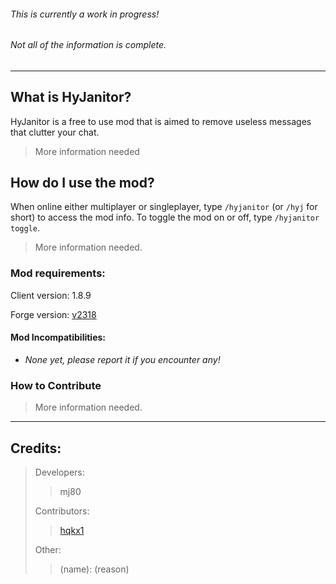 ###### This is currently a work in progress!
###### Not all of the information is complete.
---

## What is HyJanitor?
HyJanitor is a free to use mod that is aimed to remove useless messages that clutter your chat.
> More information needed

## How do I use the mod?
When online either multiplayer or singleplayer, type `/hyjanitor` (or `/hyj` for short) to access the mod info. To toggle the mod on or off, type `/hyjanitor toggle`.
> More information needed.


### Mod requirements:

Client version: 1.8.9

Forge version: [v2318](https://files.minecraftforge.net/net/minecraftforge/forge/index_1.8.9.html)

#### Mod Incompatibilities:
- *None yet, please report it if you encounter any!*


### How to Contribute
> More information needed.

---

## Credits:
> Developers:
> > mj80
>
> Contributors:
> > [hqkx1](https://github.com/hqkx1)
>
> Other:
> > (name): (reason)
